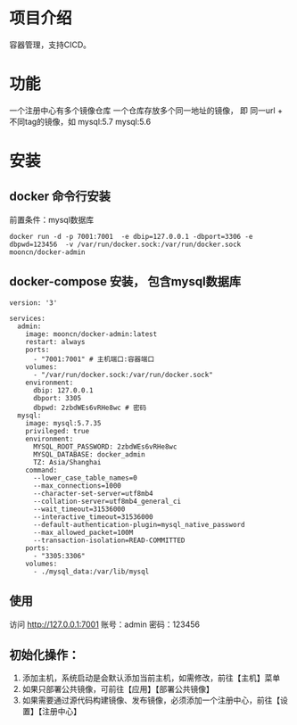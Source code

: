 # 项目介绍
容器管理，支持CICD。

# 功能
一个注册中心有多个镜像仓库
一个仓库存放多个同一地址的镜像， 即 同一url + 不同tag的镜像，如 mysql:5.7 mysql:5.6


# 安装
## docker 命令行安装

前置条件：mysql数据库

```
docker run -d -p 7001:7001  -e dbip=127.0.0.1 -dbport=3306 -e dbpwd=123456  -v /var/run/docker.sock:/var/run/docker.sock mooncn/docker-admin
```


## docker-compose 安装， 包含mysql数据库
```
version: '3'

services:
  admin:
    image: mooncn/docker-admin:latest
    restart: always
    ports:
      - "7001:7001" # 主机端口:容器端口
    volumes:
      - "/var/run/docker.sock:/var/run/docker.sock" 
    environment:
      dbip: 127.0.0.1 
      dbport: 3305
      dbpwd: 2zbdWEs6vRHe8wc # 密码
  mysql:
    image: mysql:5.7.35
    privileged: true
    environment:
      MYSQL_ROOT_PASSWORD: 2zbdWEs6vRHe8wc
      MYSQL_DATABASE: docker_admin
      TZ: Asia/Shanghai
    command:
      --lower_case_table_names=0
      --max_connections=1000
      --character-set-server=utf8mb4
      --collation-server=utf8mb4_general_ci
      --wait_timeout=31536000
      --interactive_timeout=31536000
      --default-authentication-plugin=mysql_native_password
      --max_allowed_packet=100M
      --transaction-isolation=READ-COMMITTED
    ports:
      - "3305:3306"
    volumes:
      - ./mysql_data:/var/lib/mysql
```


## 使用
访问 http://127.0.0.1:7001 账号：admin 密码：123456

## 初始化操作：
1. 添加主机，系统启动是会默认添加当前主机，如需修改，前往【主机】菜单
2. 如果只部署公共镜像，可前往【应用】【部署公共镜像】
3. 如果需要通过源代码构建镜像、发布镜像，必须添加一个注册中心，前往【设置】【注册中心】


